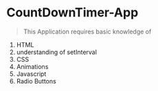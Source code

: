 # CountDownTimer-App

> This Application requires basic knowledge of 
1. HTML
2. understanding of setInterval
3. CSS
4. Animations
5. Javascript
6. Radio Buttons
